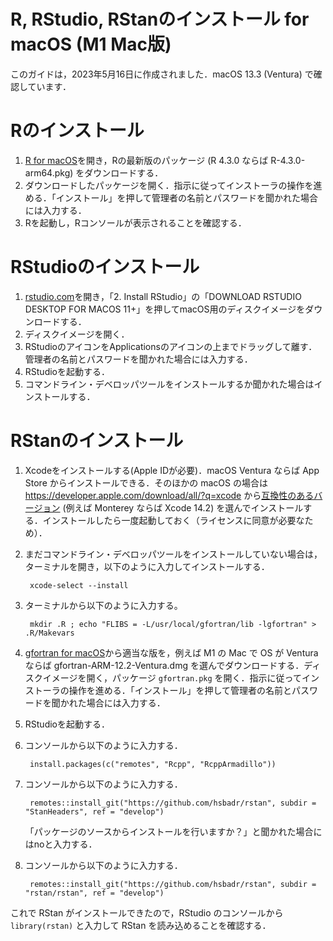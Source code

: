 # R, RStudio, RStanのインストール for macOS (M1 Mac版)

このガイドは，2023年5月16日に作成されました．macOS 13.3 (Ventura) で確認しています．

# Rのインストール

1. [R for macOS](https://cran.r-project.org/bin/macosx/)を開き，Rの最新版のパッケージ (R 4.3.0 ならば R-4.3.0-arm64.pkg) をダウンロードする．
2. ダウンロードしたパッケージを開く．指示に従ってインストーラの操作を進める．「インストール」を押して管理者の名前とパスワードを聞かれた場合には入力する．
3. Rを起動し，Rコンソールが表示されることを確認する．


# RStudioのインストール

1. [rstudio.com](https://www.rstudio.com/products/rstudio/download/)を開き，「2. Install RStudio」の「DOWNLOAD RSTUDIO DESKTOP FOR MACOS 11+」を押してmacOS用のディスクイメージをダウンロードする．
2. ディスクイメージを開く．
3. RStudioのアイコンをApplicationsのアイコンの上までドラッグして離す．管理者の名前とパスワードを聞かれた場合には入力する．
4. RStudioを起動する．
5. コマンドライン・デベロッパツールをインストールするか聞かれた場合はインストールする．


# RStanのインストール

1. Xcodeをインストールする(Apple IDが必要)．macOS Ventura ならば App Store からインストールできる．そのほかの macOS の場合は https://developer.apple.com/download/all/?q=xcode から[互換性のあるバージョン](https://developer.apple.com/jp/support/xcode/) (例えば Monterey ならば Xcode 14.2) を選んでインストールする．インストールしたら一度起動しておく（ライセンスに同意が必要なため）．
2. まだコマンドライン・デベロッパツールをインストールしていない場合は，ターミナルを開き，以下のように入力してインストールする．

        xcode-select --install

2. ターミナルから以下のように入力する。

        mkdir .R ; echo "FLIBS = -L/usr/local/gfortran/lib -lgfortran" > .R/Makevars

3. [gfortran for macOS](https://github.com/fxcoudert/gfortran-for-macOS/releases)から適当な版を，例えば M1 の Mac で OS が Ventura ならば gfortran-ARM-12.2-Ventura.dmg を選んでダウンロードする．ディスクイメージを開く，パッケージ `gfortran.pkg` を開く．指示に従ってインストーラの操作を進める．「インストール」を押して管理者の名前とパスワードを聞かれた場合には入力する．

4. RStudioを起動する．
5. コンソールから以下のように入力する．

        install.packages(c("remotes", "Rcpp", "RcppArmadillo"))

6. コンソールから以下のように入力する．

        remotes::install_git("https://github.com/hsbadr/rstan", subdir = "StanHeaders", ref = "develop")

   「パッケージのソースからインストールを行いますか？」と聞かれた場合にはnoと入力する．

7. コンソールから以下のように入力する．

        remotes::install_git("https://github.com/hsbadr/rstan", subdir = "rstan/rstan", ref = "develop")


これで RStan がインストールできたので，RStudio のコンソールから `library(rstan)` と入力して RStan を読み込めることを確認する．
